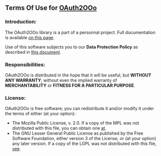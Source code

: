 
## Terms Of Use for [OAuth2OOo](https://github.com/prrvchr/OAuth2OOo)

### Introduction:

The OAuth2OOo library is a part of a personnal project.
Full documentation is available [on this page](https://prrvchr.github.io/OAuth2OOo).

Use of this software subjects you to our **Data Protection Policy** as described in [this document](https://prrvchr.github.io/OAuth2OOo/OAuth2OOo/registration/PrivacyPolicy_en).

### Responsibilities:

OAuth2OOo is distributed in the hope that it will be useful, but **WITHOUT ANY WARRANTY**; without even the implied warranty of **MERCHANTABILITY** or **FITNESS FOR A PARTICULAR PURPOSE**.

### License:

OAuth2OOo is free software; you can redistribute it and/or modify it under the terms of either (at your option):

- The Mozilla Public License, v. 2.0. If a copy of the MPL was not distributed with this file, you can obtain one [at](http://mozilla.org/MPL/2.0/).
- The GNU Lesser General Public License as published by the Free Software Foundation, either version 3 of the License, or (at your option) any later version. If a copy of the LGPL was not distributed with this file, [see](http://www.gnu.org/licenses/).
